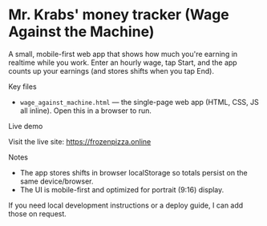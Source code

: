 # Mr. Krabs' money tracker (Wage Against the Machine)

A small, mobile-first web app that shows how much you're earning in realtime while you work. Enter an hourly wage, tap Start, and the app counts up your earnings (and stores shifts when you tap End).

Key files
- `wage_against_machine.html` — the single-page web app (HTML, CSS, JS all inline). Open this in a browser to run.

Live demo

Visit the live site: https://frozenpizza.online

Notes
- The app stores shifts in browser localStorage so totals persist on the same device/browser.
- The UI is mobile-first and optimized for portrait (9:16) display.

If you need local development instructions or a deploy guide, I can add those on request.
